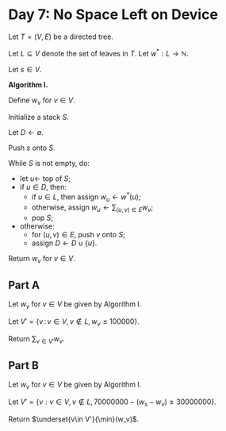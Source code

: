 <!-- day07.md -->
<!-- Licensed under the MIT license. -->

# Day 7: No Space Left on Device

Let $T=(V,E)$ be a directed tree.

Let $L\subseteq V$ denote the set of leaves in $T$. Let $w^\ast:L\to\mathbb{N}$.

Let $s\in V$.

**Algorithm I.**

Define $w_v$ for $v\in V$.

Initialize a stack $S$.

Let $D\leftarrow\emptyset$.

Push $s$ onto $S$.

While $S$ is not empty, do:

* let $u\leftarrow$ top of $S$;
* if $u\in D$, then:
  * if $u\in L$, then assign $w_u\leftarrow w^\ast(u)$;
  * otherwise, assign $w_u\leftarrow\sum_{(u,v)\in E}w_v$;
  * pop $S$;
* otherwise:
  * for $(u,v)\in E$, push $v$ onto $S$;
  * assign $D\leftarrow D\cup\lbrace u\rbrace$.

Return $w_v$ for $v\in V$.

## Part A

Let $w_v$ for $v\in V$ be given by Algorithm I.

Let $V'=\lbrace v\,:\, v\in V,v\notin L, w_v\leq 100000\rbrace$.

Return $\sum_{v\in V'}{w_v}$.

## Part B

Let $w_v$ for $v\in V$ be given by Algorithm I.

Let $V'=\lbrace v:v\in V,v\notin L,70000000-(w_s-w_v)\geq 30000000\rbrace$.

Return $\underset{v\in V'}{\min}(w_v)$.
